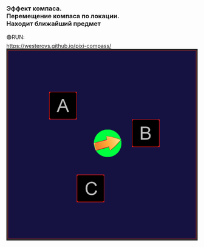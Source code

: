 ### Эффект компаса. <br> Перемещение компаса по локации.  <br> Находит ближайший предмет
🟢RUN:<br>
https://westerovs.github.io/pixi-compass/<br>
<img src="cover.png">
